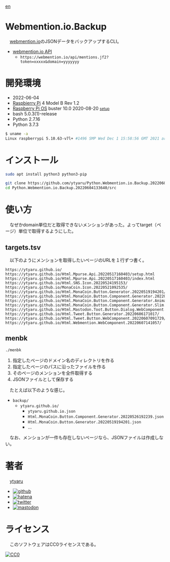 [en](./README.md)

# Webmention.io.Backup

　[webmention.io][]のJSONデータをバックアップするCLI。

* [webmention.io API][]
    * `https://webmention.io/api/mentions.jf2?token=xxxxx&domain=yyyyyyy`

[webmention.io]:https://webmention.io
[webmention.io API]:https://github.com/aaronpk/webmention.io#api

# 開発環境

* <time datetime="2022-06-04T13:36:34+0900">2022-06-04</time>
* [Raspbierry Pi](https://ja.wikipedia.org/wiki/Raspberry_Pi) 4 Model B Rev 1.2
* [Raspberry Pi OS](https://ja.wikipedia.org/wiki/Raspbian) buster 10.0 2020-08-20 <small>[setup](http://ytyaru.hatenablog.com/entry/2020/10/06/111111)</small>
* bash 5.0.3(1)-release
* Python 2.7.16
* Python 3.7.3

```sh
$ uname -a
Linux raspberrypi 5.10.63-v7l+ #1496 SMP Wed Dec 1 15:58:56 GMT 2021 armv7l GNU/Linux
```

# インストール

```sh
sudo apt install python3 python3-pip
```
```sh
git clone https://github.com/ytyaru/Python.Webmention.io.Backup.20220604133640
cd Python.Webmention.io.Backup.20220604133640/src
```

# 使い方

　なぜかdomain単位だと取得できないメンションがあった。よってtarget（ページ）単位で取得するようにした。

## targets.tsv

　以下のようにメンションを取得したいページのURLを１行ずつ書く。

```tsv
https://ytyaru.github.io/
https://ytyaru.github.io/Html.Mpurse.Api.20220517160403/setup.html
https://ytyaru.github.io/Html.Mpurse.Api.20220517160403/index.html
https://ytyaru.github.io/Html.SNS.Icon.20220524195153/
https://ytyaru.github.io/MonaCoin.Icon.20220521092535/
https://ytyaru.github.io/Html.MonaCoin.Button.Generator.20220519194201/
https://ytyaru.github.io/Html.MonaCoin.Button.Component.Generator.20220526192239/
https://ytyaru.github.io/Html.MonaCoin.Button.Component.Generator.Animation.20220531091850/
https://ytyaru.github.io/Html.MonaCoin.Button.Component.Generator.Slim.20220531090526/
https://ytyaru.github.io/Html.Mastodon.Toot.Button.Dialog.WebComponent.20220602192922/
https://ytyaru.github.io/Html.Tweet.Button.Generator.20220606171017/
https://ytyaru.github.io/Html.Tweet.Button.WebComponent.20220607091729/
https://ytyaru.github.io/Html.Webmention.WebComponent.20220607141057/
```

<!--

## domain単位

### setting.tsv

　次のように「setting.tsv」ファイルを作成する。

```sh
webmention-token	target-domain
webmention-token	target-domain
webmention-token	target-domain
...
```

* [webmention.io][]で取得したAPI Keyを1列目にセットする
* webmentionを取得したいサイトのドメイン名を2列目にセットする（「example.com」等）
* 上記を好きな数だけ用意する

-->

## menbk

```sh
./menbk
```

1. 指定したページのドメイン名のディレクトリを作る
1. 指定したページのパスに沿ったファイルを作る
1. そのページのメンションを全件取得する
1. JSONファイルとして保存する

　たとえば以下のような感じ。

* `backup/`
    * `ytyaru.github.io/`
        * `ytyaru.github.io.json`
        * `Html.MonaCoin.Button.Component.Generator.20220526192239.json`
        * `Html.MonaCoin.Button.Generator.20220519194201.json`
        * ...

　なお、メンションが一件も存在しないページなら、JSONファイルは作成しない。

<!--
1. 指定したドメイン名のディレクトリを作る
2. ドメインのメンションを取得する
3. メンションは20件ずつ取得してJSONファイルにする

　たとえば以下のような感じ。

* `{domain}/`
    * `0.json`
    * `1.json`
    * `2.json`
    * `...`
-->

# 著者

　[ytyaru][]

[ytyaru]:https://ytyaru.github.io/

* [![github](http://www.google.com/s2/favicons?domain=github.com)](https://github.com/ytyaru "github")
* [![hatena](http://www.google.com/s2/favicons?domain=www.hatena.ne.jp)](http://ytyaru.hatenablog.com/ytyaru "hatena")
* [![twitter](http://www.google.com/s2/favicons?domain=twitter.com)](https://twitter.com/ytyaru1 "twitter")
* [![mastodon](http://www.google.com/s2/favicons?domain=mstdn.jp)](https://mstdn.jp/web/accounts/233143 "mastdon")

# ライセンス

　このソフトウェアはCC0ライセンスである。

[![CC0](http://i.creativecommons.org/p/zero/1.0/88x31.png "CC0")](http://creativecommons.org/publicdomain/zero/1.0/deed.ja)

